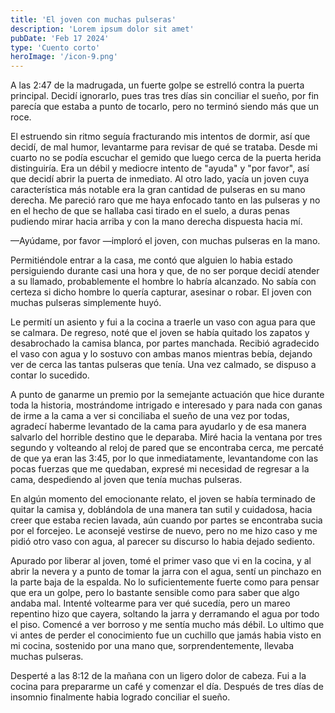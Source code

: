 ```yaml
---
title: 'El joven con muchas pulseras'
description: 'Lorem ipsum dolor sit amet'
pubDate: 'Feb 17 2024'
type: 'Cuento corto'
heroImage: '/icon-9.png'
---
```


A las 2:47 de la madrugada, un fuerte golpe se estrelló contra la puerta principal. Decidí ignorarlo, pues tras tres días sin conciliar el sueño, por fin parecía que estaba a punto de tocarlo, pero no terminó siendo más que un roce.

El estruendo sin ritmo seguía fracturando mis intentos de dormir, así que decidí, de mal humor, levantarme para revisar de qué se trataba. Desde mi cuarto no se podía escuchar el gemido que luego cerca de la puerta herida distinguiría. Era un débil y mediocre intento de "ayuda" y "por favor", así que decidí abrir la puerta de inmediato. Al otro lado, yacía un joven cuya característica más notable era la gran cantidad de pulseras en su mano derecha. Me pareció raro que me haya enfocado tanto en las pulseras y no en el hecho de que se hallaba casi tirado en el suelo, a duras penas pudiendo mirar hacia arriba y con la mano derecha dispuesta hacia mí.

—Ayúdame, por favor —imploró el joven, con muchas pulseras en la mano.

Permitiéndole entrar a la casa, me contó que alguien lo habia estado persiguiendo durante casi una hora y que, de no ser porque decidí atender a su llamado, probablemente el hombre lo habría alcanzado. No sabía con certeza si dicho hombre lo quería capturar, asesinar o robar. El joven con muchas pulseras simplemente huyó.

Le permití un asiento y fui a la cocina a traerle un vaso con agua para que se calmara. De regreso, noté que el joven se había quitado los zapatos y desabrochado la camisa blanca, por partes manchada. Recibió agradecido el vaso con agua y lo sostuvo con ambas manos mientras bebía, dejando ver de cerca las tantas pulseras que tenía. Una vez calmado, se dispuso a contar lo sucedido.

A punto de ganarme un premio por la semejante actuación que hice durante toda la historia, mostrándome intrigado e interesado y para nada con ganas de irme a la cama a ver si conciliaba el sueño de una vez por todas, agradecí haberme levantado de la cama para ayudarlo y de esa manera salvarlo del horrible destino que le deparaba. Miré hacia la ventana por tres segundo y volteando al reloj de pared que se encontraba cerca, me percaté de que ya eran las 3:45, por lo que inmediatamente, levantandome con las pocas fuerzas que me quedaban, expresé mi necesidad de regresar a la cama, despediendo al joven que tenía muchas pulseras.

En algún momento del emocionante relato, el joven se había terminado de quitar la camisa y, doblándola de una manera tan sutil y cuidadosa, hacia creer que estaba recien lavada, aún cuando por partes se encontraba sucia por el forcejeo. Le aconsejé vestirse de nuevo, pero no me hizo caso y me pidió otro vaso con agua, al parecer su discurso lo habia dejado sediento.

Apurado por liberar al joven, tomé el primer vaso que vi en la cocina, y al abrir la nevera y a punto de tomar la jarra con el agua, sentí un pinchazo en la parte baja de la espalda. No lo suficientemente fuerte como para pensar que era un golpe, pero lo bastante sensible como para saber que algo andaba mal. Intenté voltearme para ver qué sucedía, pero un mareo repentino hizo que cayera, soltando la jarra y derramando el agua por todo el piso. Comencé a ver borroso y me sentía mucho más débil. Lo ultimo que vi antes de perder el conocimiento fue un cuchillo que jamás habia visto en mi cocina, sostenido por una mano que, sorprendentemente, llevaba muchas pulseras.

Desperté a las 8:12 de la mañana con un ligero dolor de cabeza. Fui a la cocina para prepararme un café y comenzar el día. Después de tres días de insomnio finalmente habia logrado conciliar el sueño.
